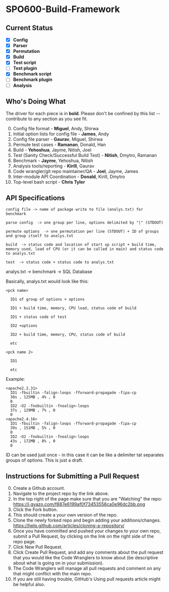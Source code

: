 # SPO600-Build-Framework

## Current Status
- [x] **Config**
- [x] **Parser**
- [x] **Permutation**
- [x] **Build**
- [x] **Test script**
- [ ] **Test plugin**
- [x] **Benchmark script**
- [ ] **Benchmark plugin**
- [ ] **Analysis**

## Who's Doing What 

The driver for each piece is in **bold**. Please don't be confined by this list -- contribute to any section as you see fit.

0. Config file format - **Miguel**, Andy, Shirwa
0. Initial option lists for config file - **James**, Andy
0. Config file parser - **Gaurav**, Miguel, Shirwa
0. Permute test cases - **Ramanan**, Donald, Han
0. Build - **Yehoshua**, Jayme, Nitish, Joel
0. Test (Sanity Check/Successful Build Test) - **Nitish**, Dmytro, Ramanan
0. Benchmark - **Jayme**, Yehoshua, Nitish
0. Analysis tools/reporting - **Kirill**, Gaurav
0. Code wrangler/git repo maintainer/QA - **Joel**, Jayme, James
0. Inter-module API Coordination - **Donald**, Kirill, Dmytro
0. Top-level bash script - **Chris Tyler**

## API Specifications

    config file -> name of package write to file (analys.txt) for benchmark 

    parse config  -> one group per line, options delimited by "|" (STDOUT) 

    permute options  -> one permutation per line (STDOUT) + ID of groups and group itself to analys.txt 

    build  -> status code and location of start up script + build time, memory used, load of CPU (or it can be called in main) and status code to analys.txt 

    test  -> status code + status code to analys.txt

analys.txt -> benchmark -> SQL Database

Basically, analys.txt would look like this:

    <pck name>

      ID1 of group of options + options
      
      ID1 + build time, memory, CPU load, status code of build
      
      ID1 + status code of test
      
      ID2 +options
      
      ID2 + build time, memory, CPU, status code of build
      
      etc

    <pck name 2>

      ID1
  
      etc
      
Example:

    <apache2.2.31>
      ID1 -fbuiltin -falign-loops -fforward-propagade -fipa-cp
      30s , 125MB , 4% , 0
      0
      ID2 -O2 -fnobuiltin -fnoalign-loops
      37s , 129MB , 7% , 0
      0
    <apache2.4.16>
      ID1 -fbuiltin -falign-loops -fforward-propagade -fipa-cp
      39s , 151MB , 5% , 0
      0
      ID2 -O2 -fnobuiltin -fnoalign-loops
      43s , 172MB , 8% , 0
      0


ID can be used just once - in this case it can be like a delimiter tat separates groups of options.
This is just a draft.


## Instructions for Submitting a Pull Request
0. Create a Github account.
0. Navigate to the project repo by the link above.
0. In the top right of the page make sure that you are "Watching" the repo: https://i.gyazo.com/f887e6199af0f73453556ca0e96dc2bb.png
0. Click the Fork button.
0. This should create a your own version of the repo.
0. Clone the newly forked repo and begin adding your additions/changes. https://help.github.com/articles/cloning-a-repository/
0. Once you have committed and pushed your changes to your own repo, submit a Pull Request, by clicking on the link on the right side of the repo page.
0. Click New Pull Request.
0. Click Create Pull Request, and add any comments about the pull request that you would like the Code Wranglers to know about (be descriptive about what is going on in your submission).
0. The Code Wranglers will manage all pull requests and comment on any that might conflict with the main repo.
0. If you are still having trouble, GitHub's Using pull requests article might be helpful also.
